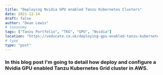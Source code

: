```yaml
---
title: "Deploying Nvidia GPU enabled Tanzu Kubernetes Clusters"
date: 2021-12-14
draft: false
author: "Dean Lewis"
# taxonomy
tags: ["Tanzu Portfolio", "TKG", "GPU", "Nvidia"]
location: "https://veducate.co.uk/deploying-gpu-enabled-tanzu-kubernetes-clusters/"
# type
type: "post"
---
```


### In this blog post I'm going to detail how deploy and configure a Nvidia GPU enabled Tanzu Kubernetes Grid cluster in AWS.
